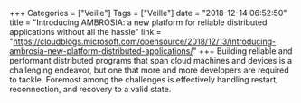 +++
Categories = ["Veille"]
Tags = ["Veille"]
date = "2018-12-14 06:52:50"
title = "Introducing AMBROSIA: a new platform for reliable distributed applications without all the hassle"
link = "https://cloudblogs.microsoft.com/opensource/2018/12/13/introducing-ambrosia-new-platform-distributed-applications/"
+++
Building reliable and performant distributed programs that span cloud machines and devices is a challenging endeavor, but one that more and more developers are required to tackle. Foremost among the challenges is effectively handling restart, reconnection, and recovery to a valid state.